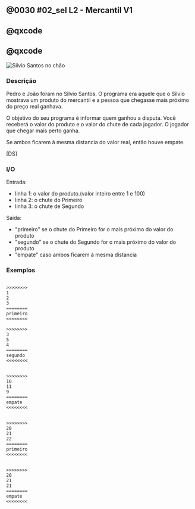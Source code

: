 ## @0030 #02_sel L2 - Mercantil V1
## @qxcode

## @qxcode

![Silvio Santos no chão](capa.jpg)


### Descrição

Pedro e João foram no Silvio Santos. O programa era aquele
que o Silvio mostrava um produto do mercantil e a pessoa
que chegasse mais próximo do preço real ganhava.

O objetivo do seu programa é informar quem ganhou a disputa.
Você receberá o valor do produto e o valor do chute de cada jogador.
O jogador que chegar mais perto ganha.

Se ambos ficarem à mesma distancia do valor real, então houve empate.

[DS]

### I/O
Entrada:
* linha 1: o valor do produto.(valor inteiro entre 1 e 100)
* linha 2: o chute do Primeiro
* linha 3: o chute de Segundo

Saida:
* "primeiro" se o chute do Primeiro for o mais próximo do valor do produto
* "segundo" se o chute do Segundo for o mais próximo do valor do produto
* "empate" caso ambos ficarem à mesma distancia

### Exemplos

```

>>>>>>>>
1
2
3
========
primeiro
<<<<<<<<

>>>>>>>>
3
5
4
========
segundo
<<<<<<<<


>>>>>>>>
10
11
9
========
empate
<<<<<<<<


>>>>>>>>
20
21
22
========
primeiro
<<<<<<<<


>>>>>>>>
20
21
21
========
empate
<<<<<<<<


```

<!---

>>>>>>>>

10
11
11
========
empate
<<<<<<<<


>>>>>>>>

10
12
11
========
segundo
<<<<<<<<


>>>>>>>>

10
11
7
========
primeiro
<<<<<<<<


>>>>>>>>

20
21
22
========
primeiro
<<<<<<<<


>>>>>>>>

20
22
18
========
empate
<<<<<<<<


>>>>>>>>

20
21
19
========
empate
<<<<<<<<

--->